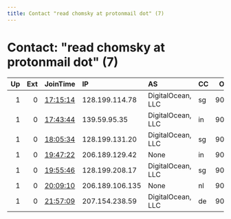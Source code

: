 ```yaml
---
title: Contact "read chomsky at protonmail dot" (7)
---
```


# Contact: "read chomsky at protonmail dot" (7)

|   Up |   Ext | JoinTime                                                                                            | IP              | AS                | CC   |   ORp |   Dirp | OS    | Version   | Nickname        |   eFamMembers |
|-----:|------:|:----------------------------------------------------------------------------------------------------|:----------------|:------------------|:-----|------:|-------:|:------|:----------|:----------------|--------------:|
|    1 |     0 | [17:15:14](https://metrics.torproject.org/rs.html#details/ECD2DD28B49BA771BE55DA9F1C204379B2615086) | 128.199.114.78  | DigitalOcean, LLC | sg   |  9001 |   9030 | Linux | 0.3.4.8   | ReadChomsky     |             1 |
|    1 |     0 | [17:43:44](https://metrics.torproject.org/rs.html#details/4D274440CA8B1BC854C5593EBEF71773ABE2FC41) | 139.59.95.35    | DigitalOcean, LLC | in   |  9001 |   9030 | Linux | 0.3.4.8   | ReadNoamChomsky |             1 |
|    1 |     0 | [18:05:34](https://metrics.torproject.org/rs.html#details/EE66C1CD0A838558D1C395BC1908A8C7244B1BF0) | 128.199.131.20  | DigitalOcean, LLC | sg   |  9001 |   9030 | Linux | 0.3.4.8   | ForChomsky      |             1 |
|    1 |     0 | [19:47:22](https://metrics.torproject.org/rs.html#details/A174790ED41DB44D8A94CFA4E82F680D128125F4) | 206.189.129.42  | None              | in   |  9001 |   9030 | Linux | 0.3.4.8   | NoamChomsky     |             1 |
|    1 |     0 | [19:55:46](https://metrics.torproject.org/rs.html#details/B0C497702F329BE5AE9A2CCEE6D94C9E5C664E91) | 128.199.208.17  | DigitalOcean, LLC | sg   |  9001 |   9030 | Linux | 0.3.4.8   | ReadNoamChomsky |             1 |
|    1 |     0 | [20:09:10](https://metrics.torproject.org/rs.html#details/235203E15FED0140E81369BAFE204F877B7D344F) | 206.189.106.135 | None              | nl   |  9001 |   9030 | Linux | 0.3.4.8   | ReadChomsky2    |             1 |
|    1 |     0 | [21:57:09](https://metrics.torproject.org/rs.html#details/3A335494253C0C41230D819632C9B47DFA38086A) | 207.154.238.59  | DigitalOcean, LLC | de   |  9001 |   9030 | Linux | 0.3.4.8   | ReadChomsky2    |             1 |
